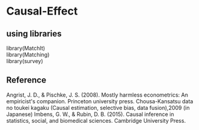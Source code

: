 # Causal-Effect

## using libraries
<dl>
  <dt>library(MatchIt)</dt>
  <dt>library(Matching)</dt>
  <dt>library(survey)</dt>
</dl>


## Reference
 Angrist, J. D., & Pischke, J. S. (2008). Mostly harmless econometrics: An empiricist's companion. Princeton university press.
 Chousa-Kansatsu data no toukei kagaku (Causal estimation, selective bias, data fusion),2009 (in Japanese)
 Imbens, G. W., & Rubin, D. B. (2015). Causal inference in statistics, social, and biomedical sciences. Cambridge University Press.
